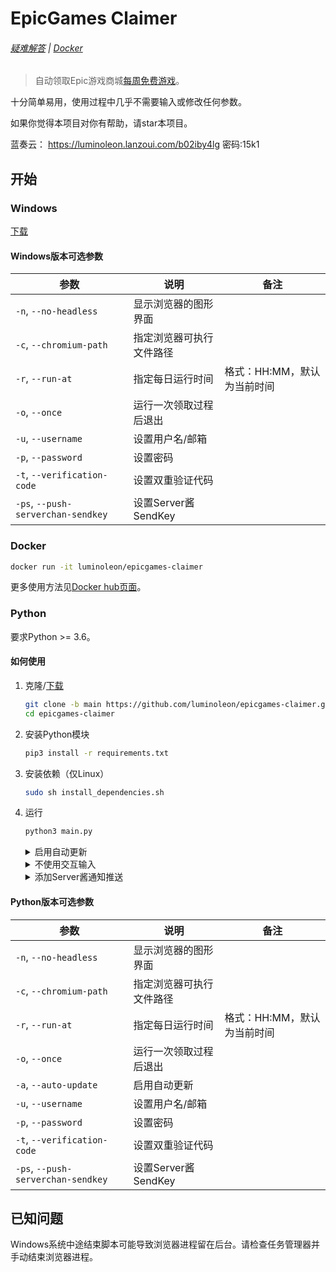 # EpicGames Claimer

<!-- [START badges] -->

<!-- ![](https://img.shields.io/badge/language-python-3572A5.svg) ![](https://img.shields.io/github/license/luminoleon/epicgames-claimer.svg) ![](https://img.shields.io/github/last-commit/luminoleon/epicgames-claimer.svg) -->

<!-- [END badges] -->

###### [疑难解答](docs/troubleshooting.md) | [Docker](docs/README_DOCKER.md)

> 自动领取Epic游戏商城[每周免费游戏](https://www.epicgames.com/store/free-games)。

十分简单易用，使用过程中几乎不需要输入或修改任何参数。

如果你觉得本项目对你有帮助，请star本项目。

蓝奏云： <https://luminoleon.lanzoui.com/b02iby4lg> 密码:15k1

## 开始

### Windows

[下载](https://github.com/luminoleon/epicgames-claimer/releases)

<!-- 注意：Windows版本目前不支持自动更新。 -->

#### Windows版本可选参数

| 参数                               | 说明                     | 备注                      |
| ---------------------------------- | ----------------------- | ------------------------- |
| `-n`, `--no-headless`              | 显示浏览器的图形界面      |                           |
| `-c`, `--chromium-path`            | 指定浏览器可执行文件路径  |                           |
| `-r`, `--run-at`                   | 指定每日运行时间         | 格式：HH:MM，默认为当前时间 |
| `-o`, `--once`                     | 运行一次领取过程后退出    |                           |
| `-u`, `--username`                 | 设置用户名/邮箱          |                           |
| `-p`, `--password`                 | 设置密码                 |                           |
| `-t`, `--verification-code`        | 设置双重验证代码          |                          |
| `-ps`, `--push-serverchan-sendkey` | 设置Server酱SendKey      |                          |

### Docker

``` bash
docker run -it luminoleon/epicgames-claimer
```

更多使用方法见[Docker hub页面](https://hub.docker.com/r/luminoleon/epicgames-claimer)。

### Python

要求Python >= 3.6。

#### 如何使用

1. 克隆/[下载](https://github.com/luminoleon/epicgames-claimer/releases)

    ``` bash
    git clone -b main https://github.com/luminoleon/epicgames-claimer.git
    cd epicgames-claimer
    ```

2. 安装Python模块

    ``` bash
    pip3 install -r requirements.txt
    ```

3. 安装依赖（仅Linux）

    ``` bash
    sudo sh install_dependencies.sh
    ```

4. 运行

    ``` bash
    python3 main.py
    ```

    <details>
    <summary>启用自动更新</summary>

    ```bash
    python3 main.py --auto-update
    ```

    </details>

    <details>
    <summary>不使用交互输入</summary>

    ```bash
    python3 main.py -u <你的邮箱> -p <你的密码>
    ```

    ```bash
    python3 main.py -u <你的邮箱> -p <你的密码> -t <双重验证代码>
    ```

    </details>

    <details>
    <summary>添加Server酱通知推送</summary>

    ```bash
    python3 main.py -ps <SendKey>
    ```

    </details>

#### Python版本可选参数

| 参数                               | 说明                     | 备注                      |
| ---------------------------------- | ----------------------- | ------------------------- |
| `-n`, `--no-headless`              | 显示浏览器的图形界面      |                           |
| `-c`, `--chromium-path`            | 指定浏览器可执行文件路径  |                           |
| `-r`, `--run-at`                   | 指定每日运行时间         | 格式：HH:MM，默认为当前时间 |
| `-o`, `--once`                     | 运行一次领取过程后退出    |                           |
| `-a`, `--auto-update`              | 启用自动更新             |                           |
| `-u`, `--username`                 | 设置用户名/邮箱          |                           |
| `-p`, `--password`                 | 设置密码                 |                           |
| `-t`, `--verification-code`        | 设置双重验证代码          |                          |
| `-ps`, `--push-serverchan-sendkey` | 设置Server酱SendKey      |                          |

## 已知问题

Windows系统中途结束脚本可能导致浏览器进程留在后台。请检查任务管理器并手动结束浏览器进程。
